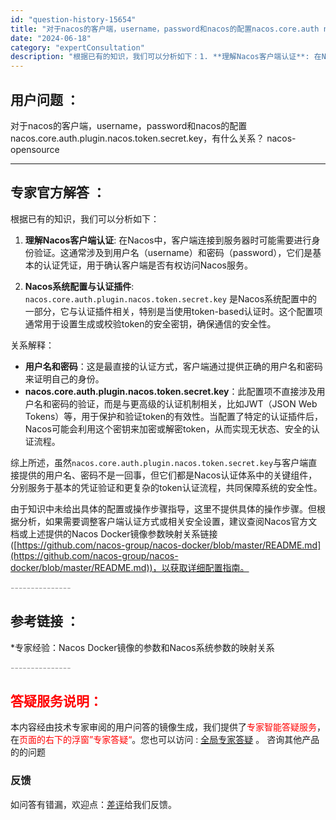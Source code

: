 ```yaml
---
id: "question-history-15654"
title: "对于nacos的客户端，username，password和nacos的配置nacos.core.auth nacos-opensource"
date: "2024-06-18"
category: "expertConsultation"
description: "根据已有的知识，我们可以分析如下：1. **理解Nacos客户端认证**: 在Nacos中，客户端连接到服务器时可能需要进行身份验证。这通常涉及到用户名（username）和密码（password），它们是基本的认证凭证，用于确认客户端是否有权访问Nacos服务。2. **Nacos系统配置与认证插"
---
```


## 用户问题 ： 
 对于nacos的客户端，username，password和nacos的配置nacos.core.auth.plugin.nacos.token.secret.key，有什么关系？ nacos-opensource 

---------------
## 专家官方解答 ：

根据已有的知识，我们可以分析如下：

1. **理解Nacos客户端认证**: 在Nacos中，客户端连接到服务器时可能需要进行身份验证。这通常涉及到用户名（username）和密码（password），它们是基本的认证凭证，用于确认客户端是否有权访问Nacos服务。

2. **Nacos系统配置与认证插件**: `nacos.core.auth.plugin.nacos.token.secret.key` 是Nacos系统配置中的一部分，它与认证插件相关，特别是当使用token-based认证时。这个配置项通常用于设置生成或校验token的安全密钥，确保通信的安全性。

关系解释：
- **用户名和密码**：这是最直接的认证方式，客户端通过提供正确的用户名和密码来证明自己的身份。
- **nacos.core.auth.plugin.nacos.token.secret.key**：此配置项不直接涉及用户名和密码的验证，而是与更高级的认证机制相关，比如JWT（JSON Web Tokens）等，用于保护和验证token的有效性。当配置了特定的认证插件后，Nacos可能会利用这个密钥来加密或解密token，从而实现无状态、安全的认证流程。

综上所述，虽然`nacos.core.auth.plugin.nacos.token.secret.key`与客户端直接提供的用户名、密码不是一回事，但它们都是Nacos认证体系中的关键组件，分别服务于基本的凭证验证和更复杂的token认证流程，共同保障系统的安全性。

由于知识中未给出具体的配置或操作步骤指导，这里不提供具体的操作步骤。但根据分析，如果需要调整客户端认证方式或相关安全设置，建议查阅Nacos官方文档或上述提供的Nacos Docker镜像参数映射关系链接([https://github.com/nacos-group/nacos-docker/blob/master/README.md](https://github.com/nacos-group/nacos-docker/blob/master/README.md))，以获取详细配置指南。


<font color="#949494">---------------</font> 


## 参考链接 ：

*专家经验：Nacos Docker镜像的参数和Nacos系统参数的映射关系 


 <font color="#949494">---------------</font> 
 


## <font color="#FF0000">答疑服务说明：</font> 

本内容经由技术专家审阅的用户问答的镜像生成，我们提供了<font color="#FF0000">专家智能答疑服务</font>，在<font color="#FF0000">页面的右下的浮窗”专家答疑“</font>。您也可以访问 : [全局专家答疑](https://opensource.alibaba.com/chatBot) 。 咨询其他产品的的问题

### 反馈
如问答有错漏，欢迎点：[差评](https://ai.nacos.io/user/feedbackByEnhancerGradePOJOID?enhancerGradePOJOId=15706)给我们反馈。
